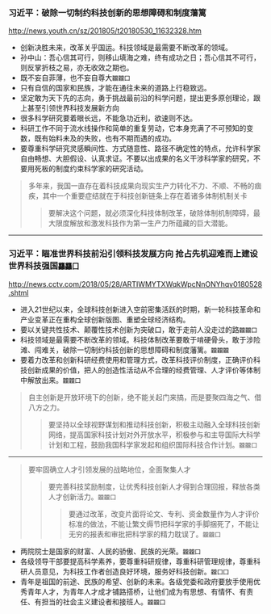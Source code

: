 ### 习近平：破除一切制约科技创新的思想障碍和制度藩篱
http://news.youth.cn/sz/201805/t20180530_11632328.htm
- 创新决胜未来，改革关乎国运。科技领域是最需要不断改革的领域。
- 孙中山：吾心信其可行，则移山填海之难，终有成功之日；吾心信其不可行，则反掌折枝之易，亦无收效之期也。
- 既不妄自菲薄，也不妄自尊大`龖龖囗`
- 只有自信的国家和民族，才能在通往未来的道路上行稳致远。
- 坚定敢为天下先的志向，勇于挑战最前沿的科学问题，提出更多原创理论，跟上甚至引领世界科技发展新方向
- 很多科学研究要着眼长远，不能急功近利，欲速则不达。
- 科研工作不同于流水线操作和简单的重复劳动，它本身充满了不可预知的变数，既有始料未及的失败，也有不期而遇的成功。
- 要尊重科学研究灵感瞬间性、方式随意性、路径不确定性的特点，允许科学家自由畅想、大胆假设、认真求证。不要以出成果的名义干涉科学家的研究，不要用死板的制度约束科学家的研究活动。
>多年来，我国一直存在着科技成果向现实生产力转化不力、不顺、不畅的痼疾，其中一个重要症结就在于科技创新链条上存在着诸多体制机制关卡
>>要解决这个问题，就必须深化科技体制改革，破除体制机制障碍，最大限度解放和激发科技作为第一生产力所蕴藏的巨大潜能。
---
### 习近平：瞄准世界科技前沿引领科技发展方向 抢占先机迎难而上建设世界科技强国`龘龘囗`
http://news.cctv.com/2018/05/28/ARTIWMYTXWqkWpcNnONYhqv0180528.shtml
- 进入21世纪以来，全球科技创新进入空前密集活跃的时期，新一轮科技革命和产业变革正在重构全球创新版图、重塑全球经济结构。
- 要以关键共性技术、颠覆性技术创新为突破口，敢于走前人没走过的路`龖龖囗`
- 科技领域是最需要不断改革的领域。科技体制改革要敢于啃硬骨头，敢于涉险滩、闯难关，破除一切制约科技创新的思想障碍和制度藩篱。`龖龖龖`
- 要着力改革和创新科研经费使用和管理方式，改革科技评价制度，正确评价科技创新成果的价值，把人的创造性活动从不合理的经费管理、人才评价等体制中解放出来。`龖龖囗`
>自主创新是开放环境下的创新，绝不能关起门来搞，而是要聚四海之气、借八方之力。
>>要坚持以全球视野谋划和推动科技创新，积极主动融入全球科技创新网络，提高国家科技计划对外开放水平，积极参与和主导国际大科学计划和工程，鼓励我国科学家发起和组织国际科技合作计划。`龖龖囗`
---
>要牢固确立人才引领发展的战略地位，全面聚集人才
>>要完善科技奖励制度，让优秀科技创新人才得到合理回报，释放各类人才创新活力。`龖龖囗`
>>>要通过改革，改变片面将论文、专利、资金数量作为人才评价标准的做法，不能让繁文缛节把科学家的手脚捆死了，不能让无穷的报表和审批把科学家的精力耽误了。`龖龖囗`
- 两院院士是国家的财富、人民的骄傲、民族的光荣。`龖龖囗`
- 各级领导干部要提高科学素养，要尊重科研规律，尊重科研管理规律，尊重科研人员意见，为科技工作者创造良好环境，服务好科技创新。`龖囗囗`
- 青年是祖国的前途、民族的希望、创新的未来。各级党委和政府要放手使用优秀青年人才，为青年人才成才铺路搭桥，让他们成为有思想、有情怀、有责任、有担当的社会主义建设者和接班人。`龖龖囗`